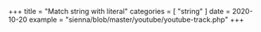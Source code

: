 +++
title = "Match string with literal"
categories = [ "string" ]
date = 2020-10-20
example = "sienna/blob/master/youtube/youtube-track.php"
+++
